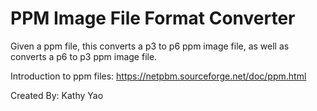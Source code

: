 # PPM Image File Format Converter

Given a ppm file, this converts a p3 to p6 ppm image file, as well as converts a p6 to p3 ppm image file. 

Introduction to ppm files: https://netpbm.sourceforge.net/doc/ppm.html

Created By: Kathy Yao
